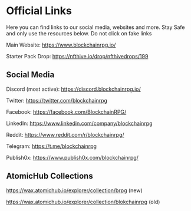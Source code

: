 # Official Links

Here you can find links to our social media, websites and more. Stay Safe and only use the resources below. Do not click on fake links

Main Website: https://www.blockchainrpg.io/

Starter Pack Drop: https://nfthive.io/drop/nfthivedrops/199

## Social Media

Discord (most active): https://discord.blockchainrpg.io/

Twitter: https://twitter.com/blockchainrpg

Facebook: https://facebook.com/BlockchainRPG/

LinkedIn: https://www.linkedin.com/company/blockchainrpg

Reddit: https://www.reddit.com/r/blockchainrpg/

Telegram: https://t.me/blockchainrpg

Publish0x: https://www.publish0x.com/blockchainrpg/

## AtomicHub Collections

https://wax.atomichub.io/explorer/collection/brpg (new)

https://wax.atomichub.io/explorer/collection/blokchainrpg (old)
